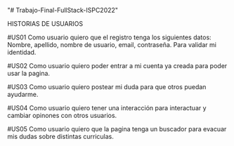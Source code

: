 "# Trabajo-Final-FullStack-ISPC2022"
 
 HISTORIAS DE USUARIOS
 
#US01 Como usuario quiero que el registro tenga los siguientes datos: Nombre, apellido, nombre de usuario, email, contraseña. Para validar mi identidad.

#US02 Como usuario quiero poder entrar a mi cuenta ya creada para poder usar la pagina.

#US03 Como usuario quiero postear mi duda para que otros puedan ayudarme.

#US04 Como usuario quiero tener una interacción  para interactuar y cambiar opinones con otros usuarios.

#US05 Como usuario quiero que la pagina tenga un buscador para evacuar  mis dudas sobre distintas curriculas.
 
 

